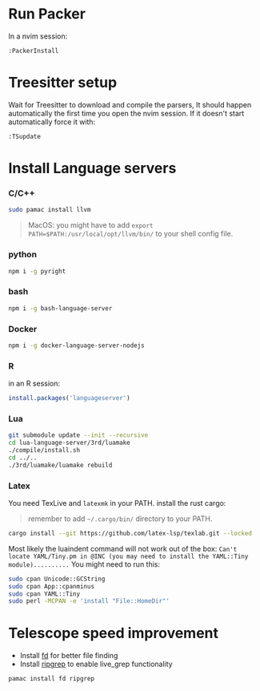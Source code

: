 # Run Packer
In a nvim session:
``` vim
:PackerInstall
```
# Treesitter setup
Wait for Treesitter to download and compile the parsers, It should happen automatically the first time you open the nvim session.
If it doesn't start automatically force it with:
```
:TSupdate
```
# Install Language servers 
### C/C++
``` bash
sudo pamac install llvm
```
> MacOS: 
you might have to add `export PATH=$PATH:/usr/local/opt/llvm/bin/` to your shell config file.

### python
``` bash
npm i -g pyright
```
### bash
``` bash
npm i -g bash-language-server
```
### Docker
``` bash
npm i -g docker-language-server-nodejs
```
### R 
in an R session:
``` r
install.packages('languageserver')
```
### Lua
``` bash
git submodule update --init --recursive
cd lua-language-server/3rd/luamake
./compile/install.sh
cd ../..
./3rd/luamake/luamake rebuild
```

### Latex
You need TexLive and `latexmk` in your PATH.
install the rust cargo:
> remember to add `~/.cargo/bin/` directory to your PATH.
``` bash
cargo install --git https://github.com/latex-lsp/texlab.git --locked
```
Most likely the luaindent command will not work out of the box:
`Can't locate YAML/Tiny.pm in @INC (you may need to install the YAML::Tiny module)..........`
You might need to run this:
``` bash
sudo cpan Unicode::GCString
sudo cpan App::cpanminus
sudo cpan YAML::Tiny
sudo perl -MCPAN -e 'install "File::HomeDir"'
```

# Telescope speed improvement
- Install [fd](https://github.com/sharkdp/fd) for better file finding 
- Install  [ripgrep](https://github.com/BurntSushi/ripgrep) to enable live_grep functionality
``` bash
pamac install fd ripgrep
```

